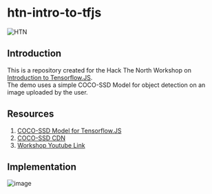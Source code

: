 # htn-intro-to-tfjs
![HTN](https://socialify.git.ci/shivaylamba/htn-intro-to-tfjs/image?description=1&font=Bitter&forks=1&issues=1&language=1&owner=1&pulls=1&stargazers=1&theme=Dark)

## Introduction

This is a repository created for the Hack The North Workshop on [Introduction to Tensorflow.JS](https://my.hackthenorth.com/schedule?event=708).
<br> The demo uses a simple COCO-SSD Model for object detection on an image uploaded by the user. 

## Resources 
1. [COCO-SSD Model for Tensorflow.JS](https://github.com/tensorflow/tfjs-models/tree/master/coco-ssd)
2. [COCO-SSD CDN](https://cdn.jsdelivr.net/npm/@tensorflow-models/coco-ssd)
3. [Workshop Youtube Link](https://www.youtube.com/watch?v=sfhGD0srzic)

## Implementation
![image](https://user-images.githubusercontent.com/19529592/104700232-d9936500-5739-11eb-980a-d726b5da116d.png)
